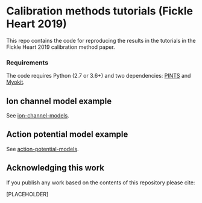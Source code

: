 # Calibration methods tutorials (Fickle Heart 2019)

This repo contains the code for reproducing the results in the tutorials in the Fickle Heart 2019 calibration method paper. 

### Requirements

The code requires Python (2.7 or 3.6+) and two dependencies:
[PINTS](https://github.com/pints-team/pints#installing-pints) and [Myokit](http://myokit.org/install/).


## Ion channel model example

See [ion-channel-models](./ion-channel-models).


## Action potential model example

See [action-potential-models](./action-potential-models).


## Acknowledging this work

If you publish any work based on the contents of this repository please cite:

[PLACEHOLDER]
